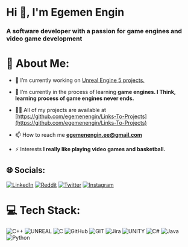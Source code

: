 <h1 align="left">Hi 👋, I'm Egemen Engin</h1>
<h3 align="left">A software developer with a passion for game engines and video game development</h3>

# 💫 About Me:
- 🔭 I’m currently working on [Unreal Engine 5 projects.](https://github.com/egemenengin/Links-To-Projects)

- 🌱 I’m currently in the process of learning **game engines. I Think, learning process of game engines never ends.**

- 👨‍💻 All of my projects are available at [https://github.com/egemenengin/Links-To-Projects](https://github.com/egemenengin/Links-To-Projects)

- 📫 How to reach me **egemenengin.ee@gmail.com**

- ⚡ Interests **I really like playing video games and basketball.**


## 🌐 Socials:
 [![LinkedIn](https://img.shields.io/badge/LinkedIn-%230077B5.svg?logo=linkedin&logoColor=white)](https://linkedin.com/in/egemen-engin) [![Reddit](https://img.shields.io/badge/Reddit-%23FF4500.svg?logo=Reddit&logoColor=white)](https://reddit.com/user/sovereignee) [![Twitter](https://img.shields.io/badge/Twitter-%231DA1F2.svg?logo=Twitter&logoColor=white)](https://twitter.com/egemen_engin) [![Instagram](https://img.shields.io/badge/Instagram-%23E4405F.svg?logo=Instagram&logoColor=white)](https://instagram.com/egemen.enginn)

# 💻 Tech Stack:
![C++](https://img.shields.io/badge/c++-%2300599C.svg?style=plastic&logo=c%2B%2B&logoColor=white) 
![UNREAL](https://img.shields.io/badge/unreal-%2320232a.svg?style=plastic&logo=unreal-engine&logoColor=white)
![C](https://img.shields.io/badge/c-%2300599C.svg?style=plastic&logo=c&logoColor=white) 
![GitHub](https://img.shields.io/badge/GitHub-%23121011.svg?style=plastic&logo=github&logoColor=white) 
![GIT](https://img.shields.io/badge/Git-fc6d26?style=plastic&logo=git&logoColor=white) 
![Jira](https://img.shields.io/badge/jira-%230A0FFF.svg?style=plastic&logo=jira&logoColor=white)
![UNITY](https://img.shields.io/badge/Unity-%2320232a.svg?style=plastic&logo=unity&logoColor=white) 
![C#](https://img.shields.io/badge/c%23-%23239120.svg?style=plastic&logo=c-sharp&logoColor=white) 
![Java](https://img.shields.io/badge/java-%23ED8B00.svg?style=plastic&logo=java&logoColor=white) 
![Python](https://img.shields.io/badge/python-3670A0?style=plastic&logo=python&logoColor=ffdd54) 


